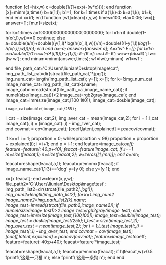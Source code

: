 function [c]=h(x,w)
c=double(1/(1+exp(-(w*x))));
end
function [x]=minm(a,times)
b=a(1,1);
b1=1;
for k=1:times
    if a(1,k)<b
        b=a(1,k);
        b1=k;
    end
end
x=b1;
end
function [w1]=learn(x,y,w)
times=100;
eta=0.06;
lw=[];
answer=[];
[m,n]=size(x);

for k=1:times
    a=100000000000000000000000;
    for l=1:n
        if double(1-h(x(:,l),w))==0
            continue;
        else
        a=double(a/n)+double((y(1,l)*log(h(x(:,l),w)))/n)+double(((1-y(1,l))*log(1-h(x(:,l),w)))/n);
        end
    end
    a=-a;
    answer=[answer a];
    A=x'*w';
    E=[];
    for l=1:n
        e=double(1/(1+exp(-(A(l,1))))-y(1,l));
        E=[E e];
    end
    E=E';
    w=w+(eta*x*E)';
    lw=[lw w'];
end
minum=minm(answer,times);
w1=lw(:,minum);
w1=w1';

end
file_path_cat='C:\Users\liunian\Desktop\image\cat\';
 img_path_list_cat=dir(strcat(file_path_cat,'*.jpg'));
img_num_cat=length(img_path_list_cat);
y=[];
x=[];
for k=1:img_num_cat
    image_name_cat=img_path_list_cat(k).name;
    image_cat=imread(strcat(file_path_cat,image_name_cat));
    if numel(size(image_cat))>2
        image_cat=rgb2gray(image_cat);
    end
    image_cat=imresize(image_cat,[100 100]);
    image_cat=double(image_cat);
    
    image_cat=double(image_cat/255);
l_cat = size(image_cat,2);
img_aver_cat = mean(image_cat,2);
for i = 1:l_cat
   image_cat(:,i) = (image_cat(:,i) - img_aver_cat);  
end
covmat = cov(image_cat);
[coeff,latent,explained] = pcacov(covmat);


if k==1
    i = 1;
proportion = 0;
while(proportion < 98)
     proportion = proportion + explained(i);
     i = i+1;
end
    p = i-1;
end
feature=image_cat*coeff;
feature=feature(:,40:p+40);
feacat=feature'*image_cat;
if k==1
    m=size(feacat,1);
n=size(feacat,2);
w=zeros([1,(m*n)]);
end
a=m*n;

feacat=reshape(feacat,a,1);
feacat=premnmx(feacat);
if image_name_cat(1,1:3)=='dog'
                         y=[y 0];
                     else
                         y=[y 1];
                     end
                     
x=[x feacat];
end
w=learn(x,y,w);
file_path2='C:\Users\liunian\Desktop\image\test\';
img_path_list2=dir(strcat(file_path2,'*.jpg'));
img_num2=length(img_path_list2);
for k=1:img_num2
    image_name2=img_path_list2(k).name;
    image_test=imread(strcat(file_path2,image_name2));
    if numel(size(image_test))>2
    image_test=rgb2gray(image_test);
    end
    image_test=imresize(image_test,[100,100]);
    image_test=double(image_test);
    image_test = double(image_test/255);
l_test = size(image_test,2);
img_aver_test = mean(image_test,2);
for i = 1:l_test
   image_test(:,i) = image_test(:,i) - img_aver_test; 
end
covmat = cov(image_test);
[coeff,latent,explained] = pcacov(covmat);
feature=image_test*coeff;
feature=feature(:,40:p+40);
feacat=feature'*image_test;

feacat=reshape(feacat,a,1);
feacat=premnmx(feacat);
if h(feacat,w)>0.5
    fprintf('这是一只猫 n');
else
    fprintf('这是一条狗 n');
end
end
    
